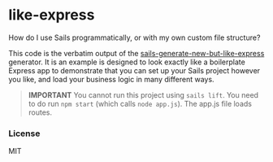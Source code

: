 # like-express

How do I use Sails programmatically, or with my own custom file structure?

This code is the verbatim output of the [sails-generate-new-but-like-express]() generator.  It is an example is designed to look exactly like a boilerplate Express app to demonstrate that you can set up your Sails project however you like, and load your business logic in many different ways.

> **IMPORTANT**
> You cannot run this project using `sails lift`.  You need to do run `npm start` (which calls `node app.js`).  The app.js file loads routes.

### License

MIT
